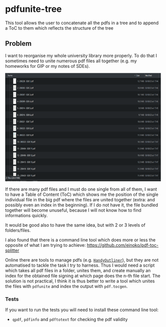 # pdfunite-tree
This tool allows the user to concatenate all the pdfs in a tree and to append a ToC to them which reflects the structure of the tree

## Problem

I want to reorganise my whole university library more properly. To do that I sometimes need to unite numerous pdf files all together (e.g. my homeworks for GIP or my notes of SDEs). 

<img src="./images/notes-SDEs.png" alt="Example: this is the folder of the official SDEs notes of the course." height="350">

If there are many pdf files and I must do one single from all of them, I want to have a Table of Content (ToC) which shows me the position of the single individual file in the big pdf where the files are united together (extra: and possibly even an index in the beginning). If I do not have it, the file bundled together will become unuseful, because I will not know how to find informations quickly.

It would be good also to have the same idea, but with 2 or 3 levels of folders/files.

I also found that there is a command line tool which does more or less the opposite of what I am trying to achieve: https://github.com/einoko/pdf-toc-splitter

Online there are tools to manage pdfs (e.g. [`HandyOutliner`](https://handyoutlinerfo.sourceforge.net/)), but they are not automatised to tackle the task I try to harness. Thus I would need a script which takes all pdf files in a folder, unites them, and create manually an index for the obtained file signing at which page does the n-th file start. The solution is not practical, I think it is thus better to write a tool which unites the files with `pdfunite` and index the output with `pdf.tocgen`.

### Tests

If you want to run the tests you will need to install these command line tool:
- `qpdf`, `pdfinfo` and `pdftotext` for checking the pdf validity